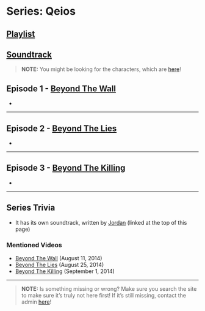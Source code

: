 # Series: Qeios
## [Playlist](https://www.youtube.com/playlist?list=PLwljWXtmIKiRGjlIfk4U2DspBSjfCS57S)
## [Soundtrack](https://www.youtube.com/playlist?list=PLwljWXtmIKiRfDLU8gwRhL2fIPoQfsKQ1)


> **NOTE:** You might be looking for the characters, which are [here](../5.Characters/Qeios_Characters.md)!


## Episode 1 - [Beyond The Wall](https://youtu.be/7x75F3d_2Bw)
- 

----

## Episode 2 - [Beyond The Lies](https://youtu.be/Zf7WRwfEu4Y)
- 

----

## Episode 3 - [Beyond The Killing](https://youtu.be/7Nq6E_t8_Mw)
- 

----
 
## Series Trivia
- It has its own soundtrack, written by [Jordan](../3.Siblings/3.1.Jordan-Frye-Venturian.md) \(linked at the top of this page)

### Mentioned Videos
- [Beyond The Wall](https://youtu.be/7x75F3d_2Bw) \(August 11, 2014)
- [Beyond The Lies](https://youtu.be/Zf7WRwfEu4Y) \(August 25, 2014)
- [Beyond The Killing](https://youtu.be/7Nq6E_t8_Mw) \(September 1, 2014)

----
 
> **NOTE:** Is something missing or wrong? Make sure you search the site to make sure it’s truly not here first! If it’s still missing, contact the admin [here](../chapter_2.md)!